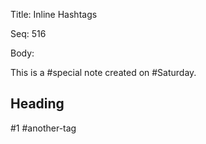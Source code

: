 Title:  Inline Hashtags

Seq:    516

Body:

This is a #special note created on #Saturday. 

## Heading
#1 #another-tag
